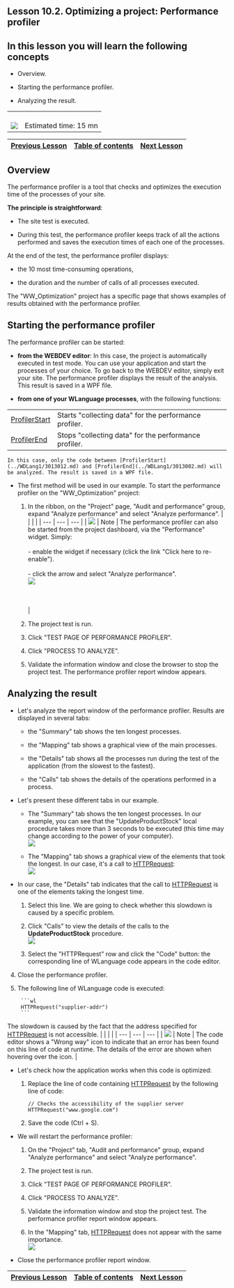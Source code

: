 
## Lesson 10.2. Optimizing a project: Performance profiler
<a name="NOTE1"></a>
<a name="NOTE1_1"></a>


## In this lesson you will learn the following concepts
<a name="this_lesson_you_will_learn_the_following_concepts_ELTTEXTE000233"></a>


- Overview.

- Starting the performance profiler.

- Analyzing the result.





|   |   |
| --- | --- |
| <br>![](https://doc.pcsoft.fr/en-US/images/image.awp?langid=3&name=dur%E9e.png)<br> | <br>Estimated time: 15 mn |

| [Previous Lesson](../TutoWB/1410087204.md) | [Table of contents](../TutoWB/1410087510.md) | [Next Lesson](../TutoWB/1410087210.md) |
| --- | --- | --- |





<a name="NOTE2"></a>
<a name="NOTE2_1"></a>


## Overview
<a name="overview_ELTTEXTE000280"></a>
The performance profiler is a tool that checks and optimizes the execution time of the processes of your site.

**The principle is straightforward**:

- The site test is executed.

- During this test, the performance profiler keeps track of all the actions performed and saves the execution times of each one of the processes.




At the end of the test, the performance profiler displays:

- the 10 most time-consuming operations, 

- the duration and the number of calls of all processes executed.


The "WW_Optimization" project has a specific page that shows examples of results obtained with the performance profiler.

<a name="NOTE3"></a>
<a name="NOTE3_1"></a>


## Starting the performance profiler
<a name="starting_the_performance_profiler_ELTTEXTE000304"></a>
The performance profiler can be started:

- **from the WEBDEV editor**: 
	In this case, the project is automatically executed in test mode. You can use your application and start the processes of your choice. 
	To go back to the WEBDEV editor, simply exit your site. 
	The performance profiler displays the result of the analysis. This result is saved in a WPF file.

- **from one of your WLanguage processes**, with the following functions:
	


|   |   |
| --- | --- |
| [ProfilerStart](../WDLang1/3013012.md) | Starts "collecting data" for the performance profiler. |
| [ProfilerEnd](../WDLang1/3013002.md) | Stops "collecting data" for the performance profiler. |


	In this case, only the code between [ProfilerStart](../WDLang1/3013012.md) and [ProfilerEnd](../WDLang1/3013002.md) will be analyzed. The result is saved in a WPF file.




- The first method will be used in our example. To start the performance profiler on the "WW_Optimization" project:

	1. In the ribbon, on the "Project" page, "Audit and performance" group, expand "Analyze performance" and select "Analyze performance".
			|   |   |   |
| --- | --- | --- |
| ![](https://doc.pcsoft.fr/en-US/images/image.awp?langid=3&name=note.png) | Note | The performance profiler can also be started from the project dashboard, via the "Performance" widget. Simply: <br><br>		- enable the widget if necessary (click the link "Click here to re-enable").<br><br>		- click the arrow and select "Analyze performance". <br>![](https://doc.pcsoft.fr/en-US/images/image.awp?langid=3&name=P10_Analyseur%20de%20performances%20-%20HC%20N%B0001.jpg)<br><br><br><br> |





	2. The project test is run.

	3. Click "TEST PAGE OF PERFORMANCE PROFILER".

	4. Click "PROCESS TO ANALYZE".

	5. Validate the information window and close the browser to stop the project test. The performance profiler report window appears.







<a name="NOTE4"></a>
<a name="NOTE4_1"></a>


## Analyzing the result
<a name="analyzing_the_result_ELTTEXTE000346"></a>


- Let's analyze the report window of the performance profiler. Results are displayed in several tabs:

	- the "Summary" tab shows the ten longest processes.

	- the "Mapping" tab shows a graphical view of the main processes.

	- the "Details" tab shows all the processes run during the test of the application (from the slowest to the fastest).

	- the "Calls" tab shows the details of the operations performed in a process.







- Let's present these different tabs in our example.

	- The "Summary" tab shows the ten longest processes. In our example, you can see that the "UpdateProductStock" local procedure takes more than 3 seconds to be executed (this time may change according to the power of your computer). <br>![](https://doc.pcsoft.fr/en-US/images/image.awp?langid=3&name=P10_Analyseur%20de%20performances%20-%20HC%20N%B0002.jpg&type=thumb)


	- The "Mapping" tab shows a graphical view of the elements that took the longest. In our case, it's a call to [HTTPRequest](../WDLang3/3043007.md): <br>![](https://doc.pcsoft.fr/en-US/images/image.awp?langid=3&name=P10_Analyseur%20de%20performances%20-%20HC%20N%B0003.jpg&type=thumb)




- In our case, the "Details" tab indicates that the call to [HTTPRequest](../WDLang3/3043007.md) is one of the elements taking the longest time.

	1. Select this line. We are going to check whether this slowdown is caused by a specific problem.

	2. Click "Calls" to view the details of the calls to the **UpdateProductStock** procedure.  <br>![](https://doc.pcsoft.fr/en-US/images/image.awp?langid=3&name=P10_Analyseur%20de%20performances%20-%20HC%20N%B0005.jpg&type=thumb)


	3. Select the "HTTPRequest" row and click the "Code" button: the corresponding line of WLanguage code appears in the code editor.

4. Close the performance profiler.

5. The following line of WLanguage code is executed:
			
		```wl
		HTTPRequest("supplier-addr")
		```
The slowdown is caused by the fact that the address specified for [HTTPRequest](../WDLang3/3043007.md) is not accessible. 
			|   |   |   |
| --- | --- | --- |
| ![](https://doc.pcsoft.fr/en-US/images/image.awp?langid=3&name=note.png) | Note | The code editor shows a "Wrong way" icon to indicate that an error has been found on this line of code at runtime. The details of the error are shown when hovering over the icon. |










- Let's check how the application works when this code is optimized:

	1. Replace the line of code containing [HTTPRequest](../WDLang3/3043007.md) by the following line of code:
			
		```wl
		// Checks the accessibility of the supplier server
		HTTPRequest("www.google.com")
		```


	2. Save the code (Ctrl + S).







- We will restart the performance profiler:

	1. On the "Project" tab, "Audit and performance" group, expand "Analyze performance" and select "Analyze performance".

	2. The project test is run.

	3. Click "TEST PAGE OF PERFORMANCE PROFILER".

	4. Click "PROCESS TO ANALYZE".

	5. Validate the information window and stop the project test. The performance profiler report window appears.

	6. In the "Mapping" tab, [HTTPRequest](../WDLang3/3043007.md) does not appear with the same importance. <br>![](https://doc.pcsoft.fr/en-US/images/image.awp?langid=3&name=P10_Analyseur%20de%20performances%20-%20HC%20N%B0006.jpg&type=thumb)








- Close the performance profiler report window.




| [Previous Lesson](../TutoWB/1410087204.md) | [Table of contents](../TutoWB/1410087510.md) | [Next Lesson](../TutoWB/1410087210.md) |
| --- | --- | --- |




